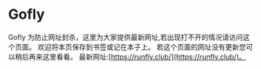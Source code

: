# Gofly
Gofly
为防止网址封杀，这里为大家提供最新网址,若出现打不开的情况请访问这个页面。
欢迎将本页保存到书签或记在本子上。
若这个页面的网址没有更新您可以稍后再来这里看看。
最新网址:[https://runfly.club/](https://runfly.club/)。
